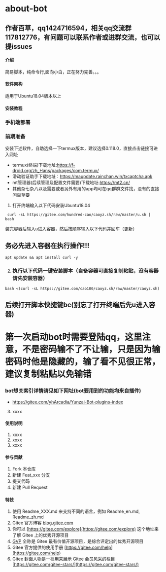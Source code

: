 # about-bot
## 作者百草，qq1424716594，相关qq交流群117812776，有问题可以联系作者或进群交流，也可以提issues

#### 介绍
简易脚本，纯命令行,面向小白，正在努力完善。。。

#### 软件架构
适用于Ubuntu18.04版本以上


#### 安装教程
### 手机端部署
### 前期准备
安装下述软件，自助选择一下termux版本，建议选择0.118.0，直接点击链接可进入网址
- termux(终端)下载地址:https://f-droid.org/zh_Hans/packages/com.termux/
- 滑动验证助手下载地址：https://maupdate.rainchan.win/txcaptcha.apk
- mt管理器(后续管理及配置文件需要)下载地址:https://mt2.cn/
- 其他杂七杂八以及需要或者另外有用的app均可在qq群群文件找，没有的直接问百草要
1.  打开终端输入以下代码安装Ubuntu18.04
```
 curl -sL https://gitee.com/hundred-cao/caoyz.sh/raw/master/u.sh | bash
```
装完容器后输入u进入容器，然后按顺序输入以下代码并回车（更新）
## 务必先进入容器在执行操作!!!
```
apt update && apt install curl -y
```
2.  ### 执行以下代码一键安装脚本（自备容器可直接复制粘贴，没有容器请先安装容器）
```
bash <(curl -sL https://gitee.com/cao100/caoyz.sh/raw/master/caoyz.sh)
```
## 后续打开脚本快捷键bc(别忘了打开终端后先u进入容器)
# 第一次启动bot时需要登陆qq，这里注意，不是密码输不了不让输，只是因为输密码时他是隐藏的，输了看不见很正常，建议复制粘贴以免输错
### bot想关索引详情请见如下网址(bot要用到的功能均来自插件)
- https://gitee.com/yhArcadia/Yunzai-Bot-plugins-index
3.  xxxx

#### 使用说明

1.  xxxx
2.  xxxx
3.  xxxx

#### 参与贡献

1.  Fork 本仓库
2.  新建 Feat_xxx 分支
3.  提交代码
4.  新建 Pull Request


#### 特技

1.  使用 Readme\_XXX.md 来支持不同的语言，例如 Readme\_en.md, Readme\_zh.md
2.  Gitee 官方博客 [blog.gitee.com](https://blog.gitee.com)
3.  你可以 [https://gitee.com/explore](https://gitee.com/explore) 这个地址来了解 Gitee 上的优秀开源项目
4.  [GVP](https://gitee.com/gvp) 全称是 Gitee 最有价值开源项目，是综合评定出的优秀开源项目
5.  Gitee 官方提供的使用手册 [https://gitee.com/help](https://gitee.com/help)
6.  Gitee 封面人物是一档用来展示 Gitee 会员风采的栏目 [https://gitee.com/gitee-stars/](https://gitee.com/gitee-stars/)
